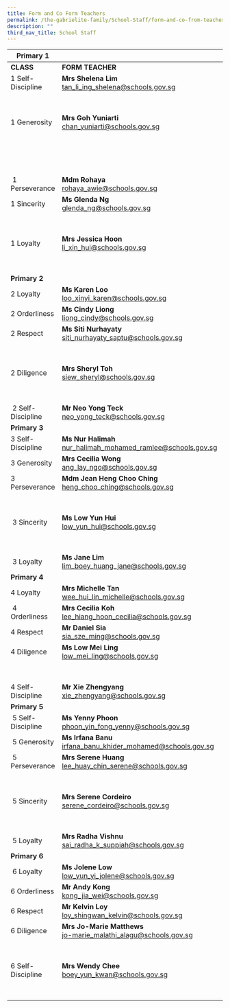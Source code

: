 ```yaml
---
title: Form and Co Form Teachers
permalink: /the-gabrielite-family/School-Staff/form-and-co-from-teachers/
description: ""
third_nav_title: School Staff
---
```

|**Primary 1**|||
| --- | --- | --- |
| **CLASS** | **FORM TEACHER** | **CO-FORM TEACHER(S)**|
| 1 Self-Discipline | **Mrs Shelena Lim** <br> tan_li_ing_shelena@schools.gov.sg | **Mrs&nbsp;Kareen Wong** <br> teoh_kareen@schools.gov.sg | 
||| **Mr Sng Cheng Kiang** <br> sng_cheng_kiang@schools.gov.sg  
| 1 Generosity  | **Mrs Goh Yuniarti** <br> chan_yuniarti@schools.gov.sg | **Ms Dina Farhana** <br> dina_farhana_hashim@schools.gov.sg
|||**Mr&nbsp;Ng Chiong Hoe** <br> ng_chiong_hoe@schools.gov.sg
|||**Mrs Isabel Wong** <br>
|||ng_su_min_isabel@schools.gov.sg
|&nbsp;1 Perseverance | **Mdm Rohaya** <br> rohaya_awie@schools.gov.sg  | **Mdm Aisha** <br> noor_aisha@schools.gov.sg
| 1 Sincerity  | **Ms Glenda Ng** <br> glenda_ng@schools.gov.sg | **Mrs Dorin Lee** <br> tan_siew_lay_a@schools.gov.sg 
|||**Mdm Shofia** <br> shofia_sukma_nasirjaya@schools.gov.sg |
| 1 Loyalty | **Mrs Jessica Hoon** <br>  li_xin_hui@schools.gov.sg |**Mdm Goh Siew Ping** <br> goh_siew_ping@schools.gov.sg  
|||**Ms Lin Bei Jin**  <br> lin_bei_jin@schools.gov.sg|
|**Primary 2**|||
| 2 Loyalty  | **Ms&nbsp;Karen Loo** &nbsp;<br> loo_xinyi_karen@schools.gov.sg | **Ms Priscilla Yong** <br> priscilla_yong@schools.gov.sg  
| 2 Orderliness | **Ms Cindy Liong** <br> liong_cindy@schools.gov.sg&nbsp;|  **Ms Elsa Teng** <br> teng_hui_khim_elsa@schools.gov.sg |
| 2 Respect | **Ms Siti Nurhayaty** <br> siti_nurhayaty_saptu@schools.gov.sg | **Ms Lim Annie** <br> lim_annie@schools.gov.sg 
||| **Ms Lytessia Soh** <br> soh_xin_hui_lytessia@schools.gov.sg  
| 2 Diligence  | **Mrs&nbsp;Sheryl Toh** <br> siew_sheryl@schools.gov.sg  | **Mdm Sharifah Nurulhuda** <br> sharifah_nurulhuda_taha_a@schools.gov.sg
||| **Miss Safila** <br> safila_afreen_basheer_ahamed@schools.gov.sg |
| &nbsp;2 Self-Discipline | **Mr&nbsp;Neo Yong Teck** <br> neo_yong_teck@schools.gov.sg | **Ms&nbsp;Chua Suting** <br> chua_suting@schools.gov.sg |
|**Primary 3**|||
| 3 Self-Discipline | **Ms Nur Halimah** <br> nur_halimah_mohamed_ramlee@schools.gov.sg  | **Mr Sean De Zilva** <br> sean_de_zilva@schools.gov.sg  
| 3 Generosity  | **Mrs Cecilia Wong** <br> ang_lay_ngo@schools.gov.sg  | **Mrs&nbsp;Isabella Tan** <br> isabella_sim@schools.gov.sg  
| 3 Perseverance  | **Mdm Jean Heng Choo Ching**&nbsp; <br> heng_choo_ching@schools.gov.sg  |**Ms Shirlee** <br>  moo_pei_san@schools.gov.sg  
||| **Ms Maureen** <br> jansen_maureen_anne@schools.gov.sg  
| &nbsp;3 Sincerity  | **Ms&nbsp;Low Yun Hui** <br>low_yun_hui@schools.gov.sg  | **Mdm Chitra** <br> chitra_devi_kasiviswanathan@schools.gov.sg  
|||**Mr Quek Guan Hui** <br> quek_guan_hui@schools.gov.sg  
| &nbsp;3 Loyalty  | **Ms Jane Lim** <br> lim_boey_huang_jane@schools.gov.sg  | **Mr Hamzah** <br> muhamad_hamzah_rohi@schools.gov.sg |
|**Primary 4**|||
| 4 Loyalty | **Mrs Michelle Tan** <br> wee_hui_lin_michelle@schools.gov.sg | **Ms Ng Xin Ping** <br> ng_xin_ping@schools.gov.sg  
| &nbsp;4 Orderliness | **Mrs Cecilia Koh** <br> lee_hiang_hoon_cecilia@schools.gov.sg | **Ms Ren Ting** <br> ren_ting@schools.gov.sg  
| 4 Respect  | **Mr Daniel Sia** <br> sia_sze_ming@schools.gov.sg | **Mrs Catherine Low** <br> loo_chiak_mien_catherine@schools.gov.sg  
| 4 Diligence  | **Ms Low Mei Ling** <br> low_mei_ling@schools.gov.sg | **Mr&nbsp;Lim Tong Hai** <br> lim_tong_hai@schools.gov.sg  
||| **Mrs Ang Leh Har** <br> ong_leh_har@schools.gov.sg |
| 4 Self-Discipline | **Mr Xie Zhengyang** <br> xie_zhengyang@schools.gov.sg  | **Mdm Lim Jia Shyuan**&nbsp; <br> lim_jia_shyuan@schools.gov.sg
|**Primary 5**|||
| &nbsp;5 Self-Discipline | **Ms&nbsp;Yenny Phoon** <br> phoon_yin_fong_yenny@schools.gov.sg | **Mdm Nisfawati Md Zainuddin** <br> nisfawati_md_zainuddin@schools.gov.sg  
| &nbsp;5 Generosity | **Ms Irfana Banu** <br> irfana_banu_khider_mohamed@schools.gov.sg | **Mr Jasper Lee** <br> lee_rui_bin_jasper@schools.gov.sg
| &nbsp;5 Perseverance | **Mrs Serene Huang** <br> lee_huay_chin_serene@schools.gov.sg  | **Mdm Zhou Jing** <br> zhou_jing@schools.gov.sg  
||| **Mdm Susie Sim** <br> sim_mui_yin_susie@schools.gov.sg
| &nbsp;5 Sincerity   | **Mrs Serene Cordeiro**  <br> serene_cordeiro@schools.gov.sg  | **Mdm Zhang Yonghong** <br> zhang_yonghong@schools.gov.sg  
||| **Ms Evelyn Wu**  <br> evelyn_wu_ing_geok@schools.gov.sg  
| &nbsp;5 Loyalty | **Mrs Radha Vishnu** <br> sai_radha_k_suppiah@schools.gov.sg |**Mr Vincent Toh** <br> vincent_toh_pek_chuan@schools.gov.sg
|**Primary 6**|||
| &nbsp;6 Loyalty | **Ms&nbsp;Jolene Low** <br> low_yun_yi_jolene@schools.gov.sg | **Ms Palani** <br> palaniammal_murugiah@schools.gov.sg  
| 6 Orderliness | **Mr Andy Kong** <br> kong_jia_wei@schools.gov.sg | **Ms&nbsp;Wan Chui Ting** <br> wan_chui_ting@schools.gov.sg |
| 6 Respect | **Mr&nbsp;Kelvin Loy** <br> loy_shingwan_kelvin@schools.gov.sg | **Mrs Shankar** <br> krishnaveni_ramasamy@schools.gov.sg  
| 6 Diligence | **Mrs Jo-Marie Matthews** <br> jo-marie_malathi_alagu@schools.gov.sg  | **Mr Jimmy Tong** <br> tong_weng_thim_jimmy@schools.gov.sg  
||| **Mdm Sumathi** <br> vaidynathan_sumathi@schools.gov.sg  
| 6 Self-Discipline | **Mrs&nbsp;Wendy Chee** <br> boey_yun_kwan@schools.gov.sg&nbsp;  | **Mdm Liu Yi Lei, Lily** <br> liu_yi_lei_lily@schools.gov.sg 
||| **Mrs&nbsp;Kathy Koh**&nbsp;<br> kathy_heng_kwee_eng@schools.gov.sg |